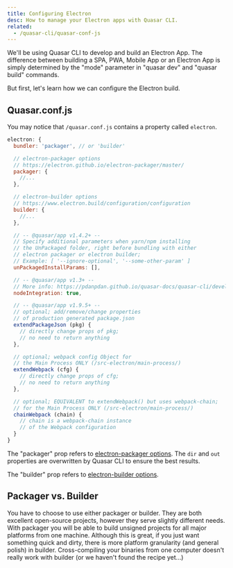 ```yaml
---
title: Configuring Electron
desc: How to manage your Electron apps with Quasar CLI.
related:
  - /quasar-cli/quasar-conf-js
---
```

We'll be using Quasar CLI to develop and build an Electron App. The difference between building a SPA, PWA, Mobile App or an Electron App is simply determined by the "mode" parameter in "quasar dev" and "quasar build" commands.

But first, let's learn how we can configure the Electron build.

## Quasar.conf.js
You may notice that `/quasar.conf.js` contains a property called `electron`.
```js
electron: {
  bundler: 'packager', // or 'builder'

  // electron-packager options
  // https://electron.github.io/electron-packager/master/
  packager: {
    //...
  },

  // electron-builder options
  // https://www.electron.build/configuration/configuration
  builder: {
    //...
  },

  // -- @quasar/app v1.4.2+ --
  // Specify additional parameters when yarn/npm installing
  // the UnPackaged folder, right before bundling with either
  // electron packager or electron builder;
  // Example: [ '--ignore-optional', '--some-other-param' ]
  unPackagedInstallParams: [],

  // -- @quasar/app v1.3+ --
  // More info: https://pdanpdan.github.io/quasar-docs/quasar-cli/developing-electron-apps/node-integration
  nodeIntegration: true,

  // -- @quasar/app v1.9.5+ --
  // optional; add/remove/change properties
  // of production generated package.json
  extendPackageJson (pkg) {
    // directly change props of pkg;
    // no need to return anything
  },

  // optional; webpack config Object for
  // the Main Process ONLY (/src-electron/main-process/)
  extendWebpack (cfg) {
    // directly change props of cfg;
    // no need to return anything
  },

  // optional; EQUIVALENT to extendWebpack() but uses webpack-chain;
  // for the Main Process ONLY (/src-electron/main-process/)
  chainWebpack (chain) {
    // chain is a webpack-chain instance
    // of the Webpack configuration
  }
}
```

The "packager" prop refers to [electron-packager options](https://github.com/electron-userland/electron-packager/blob/master/docs/api.md#options). The `dir` and `out` properties are overwritten by Quasar CLI to ensure the best results.

The "builder" prop refers to [electron-builder options](https://www.electron.build/configuration/configuration).

## Packager vs. Builder
You have to choose to use either packager or builder. They are both excellent open-source projects, however they serve slightly different needs. With packager you will be able to build unsigned projects for all major platforms from one machine. Although this is great, if you just want something quick and dirty, there is more platform granularity (and general polish) in builder. Cross-compiling your binaries from one computer doesn't really work with builder (or we haven't found the recipe yet...)
